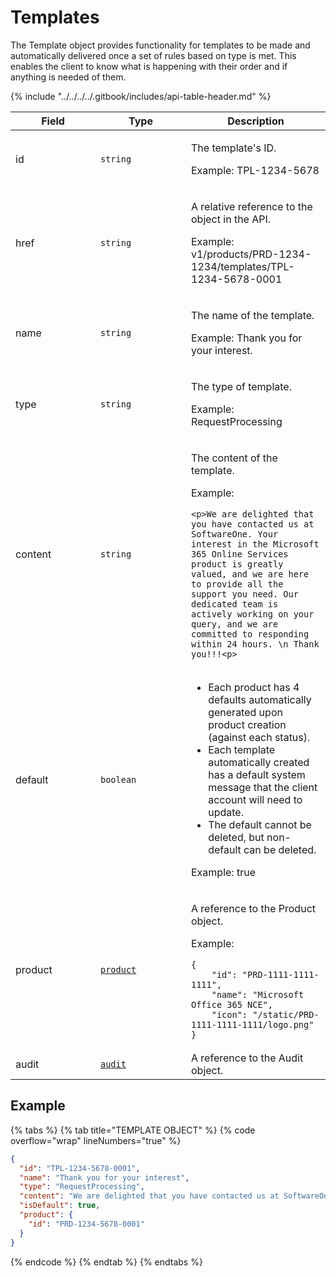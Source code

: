 # Templates

The Template object provides functionality for templates to be made and automatically delivered once a set of rules based on type is met. This enables the client to know what is happening with their order and if anything is needed of them.

{% include "../../../../.gitbook/includes/api-table-header.md" %}

<table><thead><tr><th width="120">Field</th><th width="129">Type</th><th>Description</th></tr></thead><tbody><tr><td>id</td><td><code>string</code></td><td><p>The template's ID.</p><p>Example: TPL-1234-5678</p></td></tr><tr><td>href</td><td><code>string</code></td><td><p>A relative reference to the object in the API.</p><p>Example: v1/products/PRD-1234-1234/templates/TPL-1234-5678-0001</p></td></tr><tr><td>name</td><td><code>string</code></td><td><p>The name of the template.</p><p>Example: Thank you for your interest.</p></td></tr><tr><td>type</td><td><code>string</code></td><td><p>The type of template.</p><p>Example: RequestProcessing</p></td></tr><tr><td>content</td><td><code>string</code></td><td><p>The content of the template.</p><p>Example:</p><pre class="language-html" data-overflow="wrap"><code class="lang-html">&#x3C;p>We are delighted that you have contacted us at SoftwareOne. Your interest in the Microsoft 365 Online Services product is greatly valued, and we are here to provide all the support you need. Our dedicated team is actively working on your query, and we are committed to responding within 24 hours. \n Thank you!!!&#x3C;p>
</code></pre></td></tr><tr><td>default</td><td><code>boolean</code></td><td><ul><li>Each product has 4 defaults automatically generated upon product creation (against each status).</li><li>Each template automatically created has a default system message that the client account will need to update.</li><li>The default cannot be deleted, but non-default can be deleted.</li></ul><p>Example: true</p></td></tr><tr><td>product</td><td><a href="../product/"><code>product</code></a></td><td><p>A reference to the Product object.</p><p>Example:</p><pre class="language-json" data-line-numbers><code class="lang-json">{
    "id": "PRD-1111-1111-1111",
    "name": "Microsoft Office 365 NCE",
    "icon": "/static/PRD-1111-1111-1111/logo.png"
} 
</code></pre></td></tr><tr><td>audit</td><td><a href="../../common-api-objects/audit.md"><code>audit</code></a></td><td>A reference to the Audit object.</td></tr></tbody></table>

## Example

{% tabs %}
{% tab title="TEMPLATE OBJECT" %}
{% code overflow="wrap" lineNumbers="true" %}
```json
{
  "id": "TPL-1234-5678-0001",
  "name": "Thank you for your interest",
  "type": "RequestProcessing",
  "content": "We are delighted that you have contacted us at SoftwareOne. Your interest in Microsoft 365 Online Services product is greatly valued, and we are here to provide all the support you need. Our dedicated team is actively working on your query, and we are committed to responding within 24 hours. \n Thank you!!!",
  "isDefault": true,
  "product": {
    "id": "PRD-1234-5678-0001"
  }
}
```
{% endcode %}
{% endtab %}
{% endtabs %}
